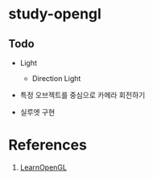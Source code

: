 # study-opengl

## Todo

- Light
  - Direction Light

- 특정 오브젝트를 중심으로 카메라 회전하기

- 실루엣 구현

# References

1. [LearnOpenGL](https://learnopengl.com)
